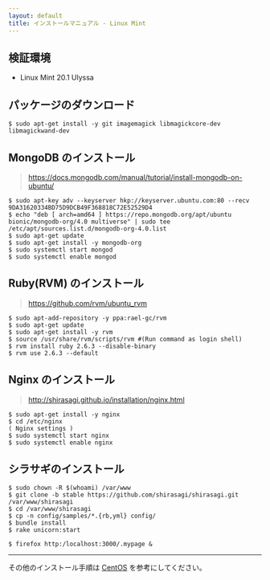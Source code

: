 ```yaml
---
layout: default
title: インストールマニュアル - Linux Mint
---
```


## 検証環境

- Linux Mint 20.1 Ulyssa

## パッケージのダウンロード

```
$ sudo apt-get install -y git imagemagick libmagickcore-dev libmagickwand-dev
```

## MongoDB のインストール

> https://docs.mongodb.com/manual/tutorial/install-mongodb-on-ubuntu/

```
$ sudo apt-key adv --keyserver hkp://keyserver.ubuntu.com:80 --recv 9DA31620334BD75D9DCB49F368818C72E52529D4
$ echo "deb [ arch=amd64 ] https://repo.mongodb.org/apt/ubuntu bionic/mongodb-org/4.0 multiverse" | sudo tee /etc/apt/sources.list.d/mongodb-org-4.0.list
$ sudo apt-get update
$ sudo apt-get install -y mongodb-org
$ sudo systemctl start mongod
$ sudo systemctl enable mongod
```

## Ruby(RVM) のインストール

> https://github.com/rvm/ubuntu_rvm

```
$ sudo apt-add-repository -y ppa:rael-gc/rvm
$ sudo apt-get update
$ sudo apt-get install -y rvm
$ source /usr/share/rvm/scripts/rvm #(Run command as login shell)
$ rvm install ruby 2.6.3 --disable-binary
$ rvm use 2.6.3 --default
```

## Nginx のインストール

> http://shirasagi.github.io/installation/nginx.html

```
$ sudo apt-get install -y nginx
$ cd /etc/nginx
( Nginx settings )
$ sudo systemctl start nginx
$ sudo systemctl enable nginx
```

## シラサギのインストール

```
$ sudo chown -R $(whoami) /var/www
$ git clone -b stable https://github.com/shirasagi/shirasagi.git /var/www/shirasagi
$ cd /var/www/shirasagi
$ cp -n config/samples/*.{rb,yml} config/
$ bundle install
$ rake unicorn:start

$ firefox http:/localhost:3000/.mypage &
```

---
その他のインストール手順は [CentOS](manual.html) を参考にしてください。
